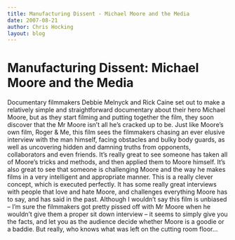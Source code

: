 ```yaml
---
title: Manufacturing Dissent - Michael Moore and the Media
date: 2007-08-21
author: Chris Hocking
layout: blog
---
```

# Manufacturing Dissent: Michael Moore and the Media

Documentary filmmakers Debbie Melnyck and Rick Caine set out to make a relatively simple and straightforward documentary about their hero Michael Moore, but as they start filming and putting together the film, they soon discover that the Mr Moore isn’t all he’s cracked up to be. Just like Moore’s own film, Roger & Me, this film sees the filmmakers chasing an ever elusive interview with the man himself, facing obstacles and bulky body guards, as well as uncovering hidden and damning truths from opponents, collaborators and even friends. It’s really great to see someone has taken all of Moore’s tricks and methods, and then applied them to Moore himself. It’s also great to see that someone is challenging Moore and the way he makes films in a very intelligent and appropriate manner. This is a really clever concept, which is executed perfectly. It has some really great interviews with people that love and hate Moore, and challenges everything Moore has to say, and has said in the past. Although I wouldn’t say this film is unbiased – I’m sure the filmmakers got pretty pissed off with Mr Moore when he wouldn’t give them a proper sit down interview – it seems to simply give you the facts, and let you as the audience decide whether Moore is a goodie or a baddie. But really, who knows what was left on the cutting room floor…
